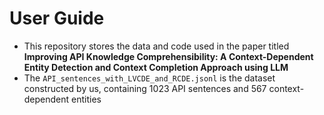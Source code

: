 # User Guide
- This repository stores the data and code used in the paper titled **Improving API Knowledge Comprehensibility: A Context-Dependent Entity Detection and Context Completion Approach using LLM**
- The `API_sentences_with_LVCDE_and_RCDE.jsonl` is the dataset constructed by us, containing 1023 API sentences and 567 context-dependent entities

